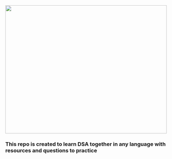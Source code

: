 <img src="https://live.staticflickr.com/65535/52192706978_7004c10974_b.jpg" height="400" width="100%">

### This repo is created to learn DSA together in any language with resources and questions to practice

